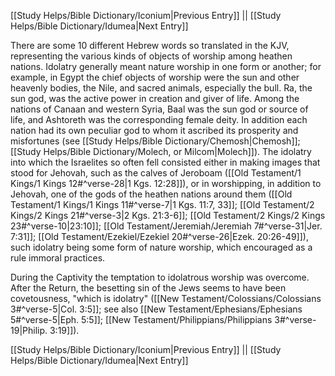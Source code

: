[[Study Helps/Bible Dictionary/Iconium|Previous Entry]]  ||  [[Study Helps/Bible Dictionary/Idumea|Next Entry]]

 There are some 10 different Hebrew words so translated in the KJV, representing the various kinds of objects of worship among heathen nations. Idolatry generally meant nature worship in one form or another; for example, in Egypt the chief objects of worship were the sun and other heavenly bodies, the Nile, and sacred animals, especially the bull. Ra, the sun god, was the active power in creation and giver of life. Among the nations of Canaan and western Syria, Baal was the sun god or source of life, and Ashtoreth was the corresponding female deity. In addition each nation had its own peculiar god to whom it ascribed its prosperity and misfortunes (see [[Study Helps/Bible Dictionary/Chemosh|Chemosh]]; [[Study Helps/Bible Dictionary/Molech, or Milcom|Molech]]). The idolatry into which the Israelites so often fell consisted either in making images that stood for Jehovah, such as the calves of Jeroboam ([[Old Testament/1 Kings/1 Kings 12#^verse-28|1 Kgs. 12:28]]), or in worshipping, in addition to Jehovah, one of the gods of the heathen nations around them ([[Old Testament/1 Kings/1 Kings 11#^verse-7|1 Kgs. 11:7, 33]]; [[Old Testament/2 Kings/2 Kings 21#^verse-3|2 Kgs. 21:3-6]]; [[Old Testament/2 Kings/2 Kings 23#^verse-10|23:10]]; [[Old Testament/Jeremiah/Jeremiah 7#^verse-31|Jer. 7:31]]; [[Old Testament/Ezekiel/Ezekiel 20#^verse-26|Ezek. 20:26-49]]), such idolatry being some form of nature worship, which encouraged as a rule immoral practices.

 During the Captivity the temptation to idolatrous worship was overcome. After the Return, the besetting sin of the Jews seems to have been covetousness, "which is idolatry" ([[New Testament/Colossians/Colossians 3#^verse-5|Col. 3:5]]; see also [[New Testament/Ephesians/Ephesians 5#^verse-5|Eph. 5:5]]; [[New Testament/Philippians/Philippians 3#^verse-19|Philip. 3:19]]).

[[Study Helps/Bible Dictionary/Iconium|Previous Entry]]  ||  [[Study Helps/Bible Dictionary/Idumea|Next Entry]]